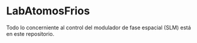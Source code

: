 # LabAtomosFrios

Todo lo concerniente al control del modulador de fase espacial (SLM) está en este repositorio.
